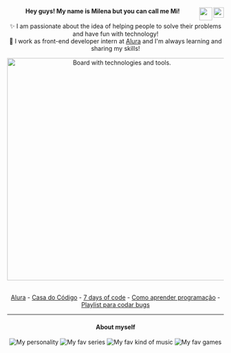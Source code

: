 <div align="center">

<a href="https://www.linkedin.com/in/milenaemmert/" align="right"><img src="https://cdn.discordapp.com/attachments/904892540409503866/1002068594722607124/in.png" align="right" width="24"></a>
<a href="https://dev.to/milenaemmert"><img src="https://cdn.discordapp.com/attachments/904892540409503866/1002068594408042546/dev.png" align="right" width="30"></a>
<h4>Hey guys! My name is Milena but you can call me Mi!</h4>

✨ I am passionate about the idea of helping people to solve their problems and have fun with technology!</em><br>
💙 I work as front-end developer intern at <a href="https://github.com/alura-cursos">Alura</a> and I'm always learning and sharing my skills!<br>
  
<img src="https://cdn.discordapp.com/attachments/904892540409503866/1002064361667444878/board_min.png" alt="Board with technologies and tools." align="center" width="518">

<br>
<br>

[Alura](https://www.alura.com.br/formacoes) - [Casa do Código](https://www.casadocodigo.com.br/products/livro-git-github?_pos=1&_sid=25b0a52bb&_ss=r) - [7 days of code](https://7daysofcode.io/) - [Como aprender programação](https://dev.to/milenaemmert/como-estudar-e-aprender-programacao-de-forma-mais-eficaz-4p6b) - [Playlist para codar bugs](https://open.spotify.com/playlist/3zHDSLqtkQRTswoHEHOnyE?si=ecf9dcce3f3246d8)
<br>

<hr>

<h4>About myself</h4>
<img src="https://cdn.discordapp.com/attachments/904892540409503866/1001951284649271296/personality_.gif" alt="My personality"> 
<img src="https://cdn.discordapp.com/attachments/904892540409503866/1001951589566775417/series__.gif" alt="My fav series"> 
<img src="https://cdn.discordapp.com/attachments/904892540409503866/1001950885133418557/music__.gif" alt="My fav kind of music"> 
<img src="https://cdn.discordapp.com/attachments/904892540409503866/1001950736336289842/games__.gif" alt="My fav games">

</div>

